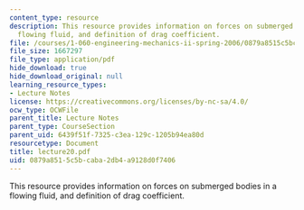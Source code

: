 ```yaml
---
content_type: resource
description: This resource provides information on forces on submerged bodies in a
  flowing fluid, and definition of drag coefficient.
file: /courses/1-060-engineering-mechanics-ii-spring-2006/0879a8515c5bcaba2db4a9128d0f7406_lecture20.pdf
file_size: 1667297
file_type: application/pdf
hide_download: true
hide_download_original: null
learning_resource_types:
- Lecture Notes
license: https://creativecommons.org/licenses/by-nc-sa/4.0/
ocw_type: OCWFile
parent_title: Lecture Notes
parent_type: CourseSection
parent_uid: 6439f51f-7325-c3ea-129c-1205b94ea80d
resourcetype: Document
title: lecture20.pdf
uid: 0879a851-5c5b-caba-2db4-a9128d0f7406
---
```

This resource provides information on forces on submerged bodies in a flowing fluid, and definition of drag coefficient.